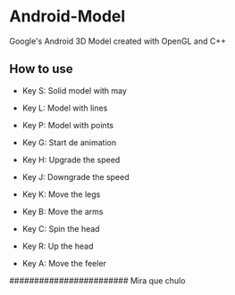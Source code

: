 # Android-Model

Google's Android 3D Model created with OpenGL and C++

## How to use

* Key S: Solid model with may
* Key L: Model with lines
* Key P: Model with points

* Key G: Start de animation
* Key H: Upgrade the speed
* Key J: Downgrade the speed

* Key K: Move the legs
* Key B: Move the arms
* Key C: Spin the head
* Key R: Up the head
* Key A: Move the feeler

######################## Mira que chulo